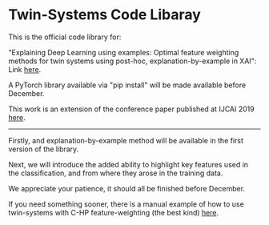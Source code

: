 # Twin-Systems Code Libaray

This is the official code library for:

"Explaining Deep Learning using examples: Optimal feature weighting methods for twin systems using post-hoc, explanation-by-example in XAI": Link [here](https://www.sciencedirect.com/science/article/pii/S0950705121007929).

A PyTorch library available via "pip install" will be made available before December. 

This work is an extension of the conference paper published at IJCAI 2019 [here](https://github.com/EoinKenny/IJCAI-2019).

***

Firstly, and explanation-by-example method will be available in the first version of the library.

Next, we will introduce the added ability to highlight key features used in the classification, and from where they arose in the training data.

We appreciate your patience, it should all be finished before December.

If you need something sooner, there is a manual example of how to use twin-systems with C-HP feature-weighting (the best kind) [here](https://colab.research.google.com/drive/1j62207B5kgKbwFdy4ac9eeO417-nu-rn?usp=sharing).
